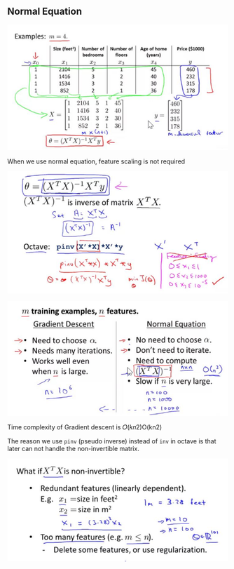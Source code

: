 ## Normal Equation

![000047](images/2020-10-09-000047.jpg)

When we use normal equation, feature scaling is not required

![000048](images/2020-10-09-000048.jpg)

![000049](images/2020-10-09-000049.jpg)

Time complexity of Gradient descent is 𝑂(𝑘𝑛2)O(kn2)

The reason we use `pinv` (pseudo inverse) instead of `inv` in octave is that later can not handle the non-invertible matrix.

![000050](images/2020-10-09-000050.jpg)

